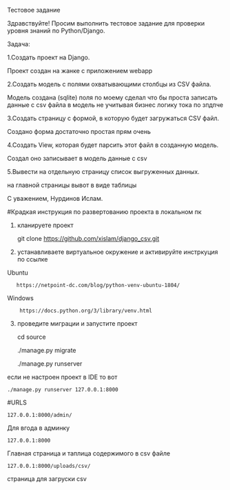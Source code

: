Тестовое задание

Здравствуйте! Просим выполнить тестовое задание для проверки уровня знаний по Python/Django.



Задача: 


1.Создать проект на Django.

Проект создан на жанке с приложением webapp 

2.Создать модель с полями охватывающими столбцы из CSV файла.

Модель создана (sqlite) поля по моему сделал что бы проста записать данные с csv файла  в модель не учитывая бизнес логику тока по зпдпче 

3.Создать страницу с формой, в которую будет загружаться CSV файл.

Создано форма достаточно простая прям очень  

4.Создать View, которая будет парсить этот файл в созданную модель.

Создал оно записывает в модель данные с csv 

5.Вывести на отдельную страницу список выгруженных данных.

на главной страницы вывот в виде таблицы 

С уважением, Нурдинов Ислам.



#Крадкая инструкция по развертованию проекта в локальном пк

1. кланируете проект

    
    git clone https://github.com/xislam/django_csv.git 


2. устанавливаете виртуальное окружение и активируйте инстркуция по ссылке 

Ubuntu

       https://netpoint-dc.com/blog/python-venv-ubuntu-1804/

Windows
        
        https://docs.python.org/3/library/venv.html
        


3. проведите миграции и запустите проект 

    
    cd source
    
    ./manage.py migrate
    
    ./manage.py runserver

если не настроен проект в IDE то вот 

    ./manage.py runserver 127.0.0.1:8000 



#URLS


    127.0.0.1:8000/admin/
    
Для вгода в админку 



    127.0.0.1:8000
         
Главная страница и таплица содержимого в csv файле 
         
    127.0.0.1:8000/uploads/csv/
    
страница для загруски csv 




